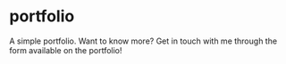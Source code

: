 # portfolio
A simple portfolio. Want to know more? Get in touch with me through the form available on the portfolio!
